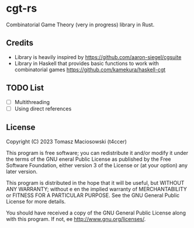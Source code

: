 # cgt-rs

Combinatorial Game Theory (very in progress) library in Rust.

## Credits

- Library is heavily inspired by https://github.com/aaron-siegel/cgsuite
- Library in Haskell that provides basic functions to work with combinatorial games https://github.com/kamekura/haskell-cgt

## TODO List

- [ ] Multithreading
- [ ] Using direct references

## License

Copyright (C) 2023 Tomasz Maciosowski (t4ccer)

This program is free software; you can redistribute it and/or modify it under the terms of the GNU  eneral Public License as published by the Free Software Foundation, either version 3 of the License or (at your option) any later version.

This program is distributed in the hope that it will be useful, but WITHOUT ANY WARRANTY; without e en the implied warranty of MERCHANTABILITY or FITNESS FOR A PARTICULAR PURPOSE. See the GNU General Public License for more details.

You should have received a copy of the GNU General Public License along with this program. If not,  ee http://www.gnu.org/licenses/.
